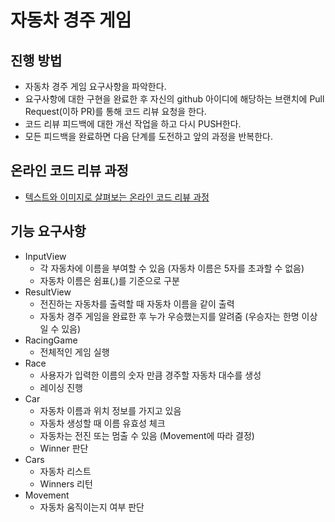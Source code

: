 # 자동차 경주 게임
## 진행 방법
* 자동차 경주 게임 요구사항을 파악한다.
* 요구사항에 대한 구현을 완료한 후 자신의 github 아이디에 해당하는 브랜치에 Pull Request(이하 PR)를 통해 코드 리뷰 요청을 한다.
* 코드 리뷰 피드백에 대한 개선 작업을 하고 다시 PUSH한다.
* 모든 피드백을 완료하면 다음 단계를 도전하고 앞의 과정을 반복한다.

## 온라인 코드 리뷰 과정
* [텍스트와 이미지로 살펴보는 온라인 코드 리뷰 과정](https://github.com/next-step/nextstep-docs/tree/master/codereview)

## 기능 요구사항
- InputView
  - 각 자동차에 이름을 부여할 수 있음 (자동차 이름은 5자를 초과할 수 없음)
  - 자동차 이름은 쉼표(,)를 기준으로 구분
- ResultView
  - 전진하는 자동차를 출력할 때 자동차 이름을 같이 출력
  - 자동차 경주 게임을 완료한 후 누가 우승했는지를 알려줌 (우승자는 한명 이상일 수 있음)
- RacingGame
  - 전체적인 게임 실행
- Race
  - 사용자가 입력한 이름의 숫자 만큼 경주할 자동차 대수를 생성
  - 레이싱 진행
- Car
  - 자동차 이름과 위치 정보를 가지고 있음
  - 자동차 생성할 때 이름 유효성 체크
  - 자동차는 전진 또는 멈출 수 있음 (Movement에 따라 결정)
  - Winner 판단
- Cars
  - 자동차 리스트
  - Winners 리턴
- Movement
  - 자동차 움직이는지 여부 판단

